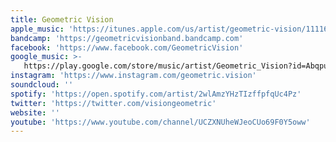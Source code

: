```yaml
---
title: Geometric Vision
apple_music: 'https://itunes.apple.com/us/artist/geometric-vision/1111666576'
bandcamp: 'https://geometricvisionband.bandcamp.com'
facebook: 'https://www.facebook.com/GeometricVision'
google_music: >-
   https://play.google.com/store/music/artist/Geometric_Vision?id=Abqpu5ousbxd6cnhz2vceg3olae
instagram: 'https://www.instagram.com/geometric.vision'
soundcloud: ''
spotify: 'https://open.spotify.com/artist/2wlAmzYHzTIzffpfqUc4Pz'
twitter: 'https://twitter.com/visiongeometric'
website: ''
youtube: 'https://www.youtube.com/channel/UCZXNUheWJeoCUo69F0Y5oww'
---
```

